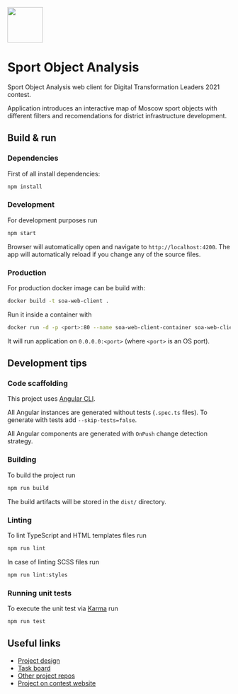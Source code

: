 <img src="https://leaders2021.innoagency.ru/static/img/general/logo.svg"
  style="height: 80px;">

# Sport Object Analysis

Sport Object Analysis web client for Digital Transformation Leaders 2021 contest.

Application introduces an interactive map of Moscow sport objects with
different filters and recomendations for district infrastructure development.

## Build & run

### Dependencies

First of all install dependencies:
```sh
npm install
```

### Development

For development purposes run
```sh
npm start
```

Browser will automatically open and navigate to `http://localhost:4200`. The
app will automatically reload if you change any of the source files.

### Production

For production docker image can be build with:
```sh
docker build -t soa-web-client .
```

Run it inside a container with
```sh
docker run -d -p <port>:80 --name soa-web-client-container soa-web-client
```

It will run application on `0.0.0.0:<port>` (where `<port>` is an OS port).

## Development tips

### Code scaffolding

This project uses [Angular CLI](https://github.com/angular/angular-cli).

All Angular instances are generated without tests (`.spec.ts` files). To
generate with tests add `--skip-tests=false`.

All Angular components are generated with `OnPush` change detection strategy.

### Building

To build the project run
```sh
npm run build
```

The build artifacts will be stored in the `dist/` directory.

### Linting

To lint TypeScript and HTML templates files run
```sh
npm run lint
```

In case of linting SCSS files run
```sh
npm run lint:styles
```

### Running unit tests

To execute the unit test via [Karma](https://karma-runner.github.io) run
```sh
npm run test
```

## Useful links

- [Project design](https://www.figma.com/file/4LcthiNDdRnlH5hfC5Esd5/TechPotion?node-id=2%3A4)
- [Task board](https://github.com/techpotion/leaders2021-web-client/projects/1)
- [Other project repos](https://github.com/techpotion?q=leaders2021)
- [Project on contest website](https://leaders2021.innoagency.ru/05/)
